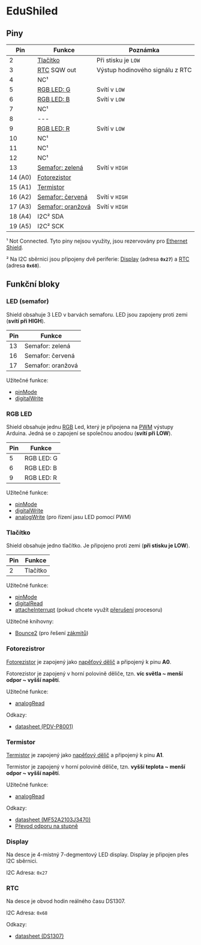 # EduShiled

## Piny

| Pin     | Funkce  | Poznámka |
| ------- | ---- | ---- |
| 2       | [Tlačítko](#tlačítko) | Při stisku je `LOW` |
| 3       | [RTC](#rtc) SQW out | Výstup hodinového signálu z RTC |
| 4       | NC¹ |  |
| 5       | [RGB LED: G](#rgb-led) | Svítí v `LOW` |
| 6       | [RGB LED: B](#rgb-led) | Svítí v `LOW` |
| 7       | NC¹ |  |
| 8       | --- |  |
| 9       | [RGB LED: R](#rgb-led) | Svítí v `LOW` |
| 10      | NC¹ |  |
| 11      | NC¹ |  |
| 12      | NC¹ |  |
| 13      | [Semafor: zelená](#led-semafor) | Svítí v `HIGH` |
| 14 (A0) | [Fotorezistor](#fotorezistror) |  |
| 15 (A1) | [Termistor](#termistor) |  |
| 16 (A2) | [Semafor: červená](#led-semafor) | Svítí v `HIGH` |
| 17 (A3) | [Semafor: oranžová](#led-semafor) | Svítí v `HIGH` |
| 18 (A4) | I2C² SDA |  |
| 19 (A5) | I2C² SCK |  |

¹ Not Connected. Tyto piny nejsou využity, jsou rezervovány pro [Ethernet Shield](https://www.arduino.cc/en/Main/ArduinoEthernetShieldV1).

² Na I2C sběrnici jsou připojeny dvě periferie: [Display](#display) (adresa **`0x27`**) a [RTC](#rtc) (adresa **`0x68`**).

## Funkční bloky

### LED (semafor)

Shield obsahuje 3 LED v barvách semaforu. LED jsou zapojeny proti zemi (**svítí při HIGH**).

| Pin | Funkce   |
| --- | --- |
| 13 | Semafor: zelená |
| 16 | Semafor: červená |
| 17 | Semafor: oranžová |

Užitečné funkce:
- [pinMode](https://www.arduino.cc/en/Reference/PinMode)
- [digitalWrite](https://www.arduino.cc/en/Reference/DigitalWrite)

### RGB LED 

Shield obsahuje jednu [RGB](https://en.wikipedia.org/wiki/RGB_color_model) Led, který je připojena na [PWM](https://en.wikipedia.org/wiki/Pulse-width_modulation) výstupy Arduina. Jedná se o zapojení se společnou anodou (**svítí při LOW**). 

| Pin | Funkce   |
| --- | --- |
| 5   | RGB LED: G |
| 6   | RGB LED: B |
| 9   | RGB LED: R |

Užitečné funkce:
- [pinMode](https://www.arduino.cc/en/Reference/PinMode)
- [digitalWrite](https://www.arduino.cc/en/Reference/DigitalWrite)
- [analogWrite](https://www.arduino.cc/en/Reference/AnalogWrite) (pro řízení jasu LED pomocí PWM)

### Tlačítko

Shield obsahuje jedno tlačítko. Je připojeno proti zemi (**při stisku je LOW**). 

| Pin | Funkce   |
| --- | --- |
| 2   | Tlačítko |

Užitečné funkce:
- [pinMode](https://www.arduino.cc/en/Reference/PinMode)
- [digitalRead](https://www.arduino.cc/en/Reference/DigitalRead)
- [attacheInterrupt](https://www.arduino.cc/en/Reference/AttachInterrupt) (pokud chcete využít [přerušení](https://en.wikipedia.org/wiki/Interrupt) procesoru)

Užitečné knihovny:
- [Bounce2](https://github.com/thomasfredericks/Bounce2) (pro řešení [zákmitů](https://en.wikipedia.org/wiki/Switch#Contact_bounce))

### Fotorezistror

[Fotorezistor](https://cs.wikipedia.org/wiki/Fotorezistor) je zapojený jako [napěťový dělič](https://cs.wikipedia.org/wiki/D%C4%9Bli%C4%8D_nap%C4%9Bt%C3%AD) a připojený k pinu **A0**. 

Fotorezistor je zapojený v horní polovině děliče, tzn. **víc světla ~ menší odpor ~ vyšší napětí**.

Užitečné funkce:
- [analogRead](https://www.arduino.cc/en/Reference/AnalogRead)

Odkazy:
- [datasheet (PDV-P8001)](https://github.com/bastlirna/arduino-akademie/raw/master/doc/datasheets/PDV-P8001.pdf)

### Termistor

[Termistor](https://cs.wikipedia.org/wiki/Termistor) je zapojený jako [napěťový dělič](https://cs.wikipedia.org/wiki/D%C4%9Bli%C4%8D_nap%C4%9Bt%C3%AD) a připojený k pinu **A1**. 

Termistor je zapojený v horní polovině děliče, tzn. **vyšší teplota ~ menší odpor ~ vyšší napětí**.

Užitečné funkce:
- [analogRead](https://www.arduino.cc/en/Reference/AnalogRead)

Odkazy:
- [datasheet (MF52A2103J3470)](https://github.com/bastlirna/arduino-akademie/raw/master/doc/datasheets/cantherm_mf52_1.pdf)
- [Převod odporu na stupně](http://www.cantherm.com/index.php/rt-characteristics)

### Display

Na desce je 4-místný 7-degmentový LED display. Display je připojen přes I2C sběrnici.

I2C Adresa: `0x27`

### RTC

Na desce je obvod hodin reálného času DS1307.

I2C Adresa: `0x68`

Odkazy:
- [datasheet (DS1307)](https://github.com/bastlirna/arduino-akademie/raw/master/doc/datasheets/DS1307.pdf)
